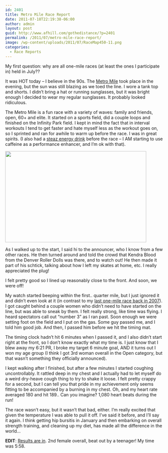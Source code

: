 ```yaml
---
id: 2401
title: Metro Mile Race Report
date: 2011-07-18T22:19:38-06:00
author: admin
layout: post
guid: http://www.afhill.com/gothedistance/?p=2401
permalink: /2011/07/metro-mile-race-report/
image: /wp-content/uploads/2011/07/RaceMap450-11.png
categories:
  - Race Reports
---
```

My first question: why are all one-mile races (at least the ones I participate in) held in July??

It was HOT today &#8211; I believe in the 90s. The [Metro Mile](http://www.themetromile.com/) took place in the evening, but the sun was still blazing as we toed the line. I wore a tank top and shorts. I didn&#8217;t bring a hat or running sunglasses, but it was bright enough I decided to wear my regular sunglasses. It probably looked ridiculous.

The Metro Mile is a fun race with a variety of waves: family and friends, open, 60+ and elite. It started on a sports field, did a couple loops and finished on the Infinity Park field. I kept in mind the fact that in interval workouts I tend to get faster and hate myself less as the workout goes on, so I sprinted and ran for awhile to warm up before the race. I was in great spirits. (I also had a [steaz energy drink](http://www.steaz.com/energy-berry/) before the race &#8211; I AM starting to use caffeine as a performance enhancer, and I&#8217;m ok with that). 

[<img src="http://www.afhill.com/gothedistance/wp-content/uploads/2011/07/RaceMap450-1.png" alt="" title="Metro Mile Map" width="451" height="291" class="aligncenter size-full wp-image-2417" />](http://www.afhill.com/gothedistance/wp-content/uploads/2011/07/RaceMap450-1.png)

As I walked up to the start, I said hi to the announcer, who I know from a few other races. He then turned around and told the crowd that Kendra Blood from the Denver Roller Dolls was there, and to watch out! He then made it part of his schtick, talking about how I left my skates at home, etc. I really appreciated the plug! 

I felt pretty good so I lined up reasonably close to the front. And soon, we were off! 

My watch started beeping within the first.. quarter mile, but I just ignored it and didn&#8217;t even look at it (in contrast to my [last one-mile race back in 2007](http://www.afhill.com/gothedistance/2007/07/one-mile-dash-or-how-i-hate-running-fast/)). I got caught behind a couple women who didn&#8217;t need to have started on the line, but was able to sneak by them. I felt really strong, like time was flying. I heard spectators call out &#8220;number 3&#8221; as I ran past. Soon enough we were setting foot on the field and I put on the gas. Some guy passed me, and I told him good job. And then, I passed him before we hit the timing mat. 

The timing clock hadn&#8217;t hit 6 minutes when I passed it, and I also didn&#8217;t start right at the front, so I don&#8217;t know exactly what my time is. I just know that I blew away my 6:21 PR, I broke my target 6 minute goal, AND it turns out I won my age group (I think I got 3rd woman overall in the Open category, but that wasn&#8217;t something they officially announced). 

I kept walking after I finished, but after a few minutes I started coughing uncontrollably. It rattled deep in my chest and I actually had to let myself do a weird dry-heave cough thing to try to shake it loose. I felt pretty crappy for a second, but I can tell you that pride in my achievement only seems fitting to be accompanied by a burning in my chest. Oh, and my heart rate averaged 180 and hit 189.. Can you imagine? 1,080 heart beats during the run!

The race wasn&#8217;t easy, but it wasn&#8217;t that bad, either. I&#8217;m really excited that given the temperature I was able to pull it off. I&#8217;ve said it before, and I&#8217;ll say it again. I think getting hip bursitis in January and then embarking on overall strength training, and cleaning up my diet, has made all the difference in the world&#8230; 

**EDIT**: [Results are in](http://onlineraceresults.com/race/view_individual.php?make_printable=1&bib_num=57&race_id=20206&type=result). 2nd female overall, beat out by a teenager! My time was 5:58.